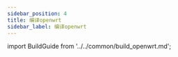 ```yaml
---
sidebar_position: 4
title: 编译openwrt
sidebar_label: 编译openwrt
---
```


import BuildGuide from '../../common/build_openwrt.md';

<BuildGuide />